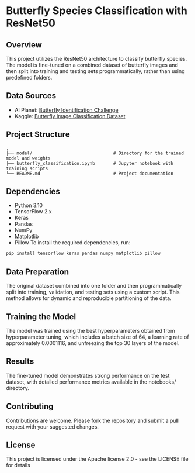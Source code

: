 # Butterfly Species Classification with ResNet50

## Overview
This project utilizes the ResNet50 architecture to classify butterfly species. The model is fine-tuned on a combined dataset of butterfly images and then split into training and testing sets programmatically, rather than using predefined folders.

## Data Sources
- AI Planet: [Butterfly Identification Challenge](https://aiplanet.com/challenges/325/butterfly_identification/data)
- Kaggle: [Butterfly Image Classification Dataset](https://www.kaggle.com/datasets/phucthaiv02/butterfly-image-classification)

## Project Structure
```plaintext
.
├── model/                               # Directory for the trained model and weights
├── butterfly_classification.ipynb       # Jupyter notebook with training scripts
└── README.md                            # Project documentation
```

## Dependencies
- Python 3.10
- TensorFlow 2.x
- Keras
- Pandas
- NumPy
- Matplotlib
- Pillow
To install the required dependencies, run:
```bash
pip install tensorflow keras pandas numpy matplotlib pillow
```

## Data Preparation
The original dataset combined into one folder and then programmatically split into training, validation, and testing sets using a custom script. This method allows for dynamic and reproducible partitioning of the data.

## Training the Model
The model was trained using the best hyperparameters obtained from hyperparameter tuning, which includes a batch size of 64, a learning rate of approximately 0.0001116, and unfreezing the top 30 layers of the model.

## Results
The fine-tuned model demonstrates strong performance on the test dataset, with detailed performance metrics available in the notebooks/ directory.

## Contributing
Contributions are welcome. Please fork the repository and submit a pull request with your suggested changes.

## License
This project is licensed under the Apache license 2.0 - see the LICENSE file for details
